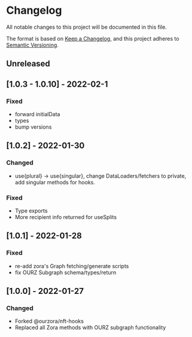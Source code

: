 # Changelog

All notable changes to this project will be documented in this file.

The format is based on [Keep a Changelog](https://keepachangelog.com/en/1.0.0/),
and this project adheres to [Semantic Versioning](https://semver.org/spec/v2.0.0.html).

## Unreleased

## [1.0.3 - 1.0.10] - 2022-02-1

### Fixed

- forward initialData
- types
- bump versions

## [1.0.2] - 2022-01-30

### Changed

- use{plural} -> use{singular}, change DataLoaders/fetchers to private, add singular methods for hooks.

### Fixed

- Type exports
- More recipient info returned for useSplits

## [1.0.1] - 2022-01-28

### Fixed

- re-add zora's Graph fetching/generate scripts
- fix OURZ Subgraph schema/types/return

## [1.0.0] - 2022-01-27

### Changed

- Forked @ourzora/nft-hooks
- Replaced all Zora methods with OURZ subgraph functionality
